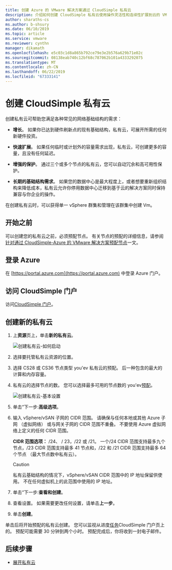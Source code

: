 ```yaml
---
title: 创建 Azure 的 VMware 解决方案通过 CloudSimple 私有云
description: 介绍如何创建 CloudSimple 私有云使用操作灵活性和连续性扩展到云的 VMware 工作负荷
author: sharaths-cs
ms.author: b-shsury
ms.date: 06/10/2019
ms.topic: article
ms.service: vmware
ms.reviewer: cynthn
manager: dikamath
ms.openlocfilehash: e5c03c1d8a865b792ce79e3e2b576a629b71e02c
ms.sourcegitcommit: 08138eab740c12bf68c787062b101a4333292075
ms.translationtype: MT
ms.contentlocale: zh-CN
ms.lasthandoff: 06/22/2019
ms.locfileid: "67333141"
---
```

# <a name="create-a-cloudsimple-private-cloud"></a>创建 CloudSimple 私有云

创建私有云可帮助您满足各种常见的网络基础结构的需求：

* **增长**。 如果你已达到硬件刷新点的现有基础结构，私有云，可展开所需的任何新硬件投资。

* **快速扩展**。 如果任何临时或计划外的容量需求出现，私有云，可创建更多的容量，且没有任何延迟。

* **增强的保护**。 通过三个或多个节点的私有云，您可以自动冗余和高可用性保护。

* **长期的基础结构需求**。 如果您的数据中心是最大程度上，或者想要重新组织结构来降低成本，私有云允许你停用数据中心迁移到基于云的解决方案同时保持兼容与你企业的操作。

在创建私有云时，可以获得单一 vSphere 群集和管理在该群集中创建 Vm。

## <a name="before-you-begin"></a>开始之前

可以创建您的私有云之前，必须预配节点。  有关节点的预配的详细信息，请参阅[针对通过 CloudSimple-Azure 的 VMware 解决方案预配节点](create-nodes.md)一文。

## <a name="sign-in-to-azure"></a>登录 Azure

在 [https://portal.azure.com](https://portal.azure.com) 中登录 Azure 门户。

## <a name="access-the-cloudsimple-portal"></a>访问 CloudSimple 门户

访问[CloudSimple 门户](access-cloudsimple-portal.md)。

## <a name="create-a-new-private-cloud"></a>创建新的私有云

1. 上**资源**页上，单击**新的私有云**。

    ![创建私有云-如何启动](media/create-pc-button.png)

2. 选择要托管私有云资源的位置。

3. 选择 CS28 或 CS36 节点类型 you'ev 私有云的预配。 后一种包含的最大的计算和内存容量。

4. 私有云的选择节点的数。 您可以选择最多可用的节点数的 you'ev[预配](create-nodes.md)。

    ![创建私有云-基本设置](media/create-private-cloud-basic-info.png)

5. 单击“下一步:**高级选项**。

6. 输入 vSphere/vSAN 子网的 CIDR 范围。 请确保与任何本地或其他 Azure 子网 （虚拟网络） 或与网关子网的 CIDR 范围不重叠。  不要使用 Azure 虚拟网络上定义的任何 CIDR 范围。
    
    **CIDR 范围选项：**  /24、 / 23，/22 或 /21。 一个/24 CIDR 范围支持最多九个节点，/23 CIDR 范围支持最多 41 节点和，/22 和 /21 CIDR 范围支持最多 64 个节点 （最大节点数中私有云）。

    > [!CAUTION]
    > 私有云基础结构的情况下，vSphere/vSAN CIDR 范围中的 IP 地址保留供使用。  不在任何虚拟机上的此范围中使用的 IP 地址。

7. 单击“下一步:**查看和创建**。

8. 查看设置。 如果需要更改任何设置，请单击**上一步**。

9. 单击**创建**。

单击后将开始预配的私有云创建。  您可以监视从进度[任务](https://docs.azure.cloudsimple.com/activity/#tasks)CloudSimple 门户页上的。  预配可能需要 30 分钟到两个小时。  预配完成后，你将收到一封电子邮件。

## <a name="next-steps"></a>后续步骤

* [展开私有云](expand-private-cloud.md)